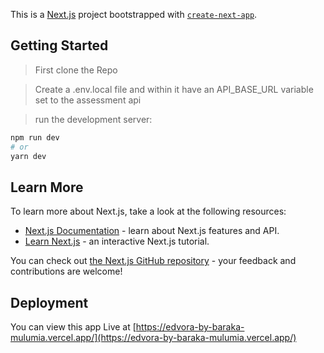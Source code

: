 This is a [Next.js](https://nextjs.org/) project bootstrapped with [`create-next-app`](https://github.com/vercel/next.js/tree/canary/packages/create-next-app).

## Getting Started

> First clone the Repo

>Create a .env.local file  and within it have an API_BASE_URL variable set to the assessment api

 > run the development server:

```bash
npm run dev
# or
yarn dev
```


## Learn More

To learn more about Next.js, take a look at the following resources:

- [Next.js Documentation](https://nextjs.org/docs) - learn about Next.js features and API.
- [Learn Next.js](https://nextjs.org/learn) - an interactive Next.js tutorial.

You can check out [the Next.js GitHub repository](https://github.com/vercel/next.js/) - your feedback and contributions are welcome!

## Deployment

You can view this app Live at  [https://edvora-by-baraka-mulumia.vercel.app/](https://edvora-by-baraka-mulumia.vercel.app/) 

